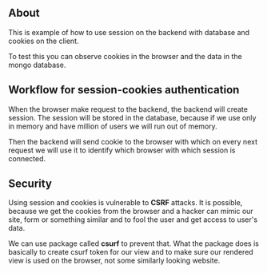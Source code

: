 ## About

This is example of how to use session on the backend with database and cookies on the client.

To test this you can observe cookies in the browser and the data in the mongo database.

## Workflow for session-cookies authentication

When the browser make request to the backend, the backend will create session. The session will be stored in the database, because if we use only in memory and have million of users we will run out of memory.

Then the backend will send cookie to the browser with which on every next request we will use it to identify which browser with which session is connected.

## Security

Using session and cookies is vulnerable to **CSRF** attacks. It is possible, because we get the cookies from the browser and a hacker can mimic our site, form or something similar and to fool the user and get access to user's data.

We can use package called **csurf** to prevent that. What the package does is basically to create csurf token for our view and to make sure our rendered view is used on the browser, not some similarly looking website.
